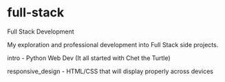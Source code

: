 # full-stack
Full Stack Development

My exploration and professional development into Full Stack side projects.

intro - Python Web Dev (It all started with Chet the Turtle)

responsive_design - HTML/CSS that will display properly across devices
